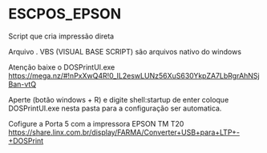 # ESCPOS_EPSON
Script que cria impressão direta

Arquivo . VBS (VISUAL BASE SCRIPT) são arquivos nativo do windows 

Atenção baixe o DOSPrintUI.exe https://mega.nz/#!nPxXwQ4R!0_IL2eswLUNz56XuS630YkpZA7LbRgrAhNSjBan-vtQ

Aperte (botão windows + R) e digite shell:startup de enter
coloque DOSPrintUI.exe nesta pasta para a configuração ser automatica.


Cofigure a Porta 5 com a impressora EPSON TM T20
https://share.linx.com.br/display/FARMA/Converter+USB+para+LTP+-+DOSPrint
